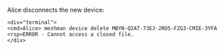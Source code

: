 
Alice disconnects the new device:


~~~~
<div="terminal">
<cmd>Alice> meshman device delete MBYN-Q2AT-73EJ-2RO5-FZG3-CMIE-3YFA
<rsp>ERROR - Cannot access a closed file.
</div>
~~~~



